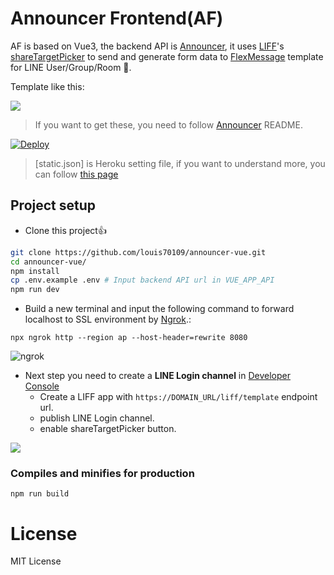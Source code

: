 # Announcer Frontend(AF)

AF is based on Vue3, the backend API is [Announcer](https://github.com/louis70109/Announcer), it uses [LIFF](https://developers.line.biz/en/reference/liff/)'s [shareTargetPicker](https://developers.line.biz/en/reference/liff/#share-target-picker) to send and generate form data to [FlexMessage](https://developers.line.biz/en/docs/messaging-api/using-flex-messages/) template for LINE User/Group/Room 🙂.

Template like this:

![](https://i.imgur.com/scb0PxL.jpg)

> If you want to get these, you need to follow [Announcer](https://github.com/louis70109/Announcer) README.

[![Deploy](https://www.herokucdn.com/deploy/button.svg)](https://heroku.com/deploy)

> [static.json] is Heroku setting file, if you want to understand more, you can follow [this page](https://elements.heroku.com/buildpacks/heroku/heroku-buildpack-static)

## Project setup

- Clone this project👍

```sh
git clone https://github.com/louis70109/announcer-vue.git
cd announcer-vue/
npm install
cp .env.example .env # Input backend API url in VUE_APP_API
npm run dev
```

- Build a new terminal and input the following command to forward localhost to SSL environment by [Ngrok](https://ngrok.com/).:

```
npx ngrok http --region ap --host-header=rewrite 8080
```

![ngrok](https://i.imgur.com/05shvgv.png)

- Next step you need to create a **LINE Login channel** in [Developer Console](https://developers.line.biz/console)
  - Create a LIFF app with `https://DOMAIN_URL/liff/template` endpoint url.
  - publish LINE Login channel.
  - enable shareTargetPicker button.

![](https://i.imgur.com/nm6PKK3.png)

### Compiles and minifies for production

```
npm run build
```

# License

MIT License
